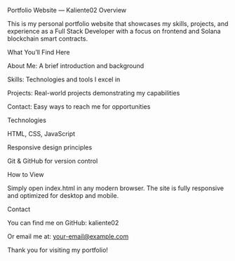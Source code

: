 Portfolio Website — Kaliente02
Overview

This is my personal portfolio website that showcases my skills, projects, and experience as a Full Stack Developer with a focus on frontend and Solana blockchain smart contracts.

What You’ll Find Here

About Me: A brief introduction and background

Skills: Technologies and tools I excel in

Projects: Real-world projects demonstrating my capabilities

Contact: Easy ways to reach me for opportunities

Technologies

HTML, CSS, JavaScript

Responsive design principles

Git & GitHub for version control

How to View

Simply open index.html in any modern browser. The site is fully responsive and optimized for desktop and mobile.

Contact

You can find me on GitHub: kaliente02

Or email me at: your-email@example.com

Thank you for visiting my portfolio!
